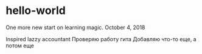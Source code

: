 # hello-world
One more new start on learning magic. October 4, 2018

Inspired lazzy accountant
Проверяю работу гита
Добавляю что-то еще, а потом еще